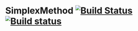 # SimplexMethod [![Build Status](https://travis-ci.org/Kostolom9919/SimplexMethod.svg?branch=master)](https://travis-ci.org/Kostolom9919/SimplexMethod) [![Build status](https://ci.appveyor.com/api/projects/status/kqrdbsolwo9ol13k?svg=true)](https://ci.appveyor.com/project/Kostolom9919/simplexmethod)
